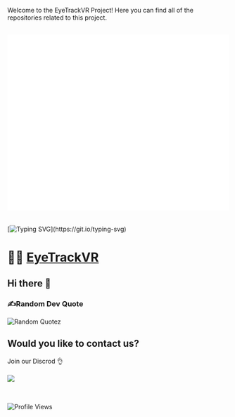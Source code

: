 
Welcome to the EyeTrackVR Project! Here you can find all of the repositories related to this project.

<div align="center">
 <br>
 <a href="https://github.com/EyeTrackVR/.github/blob/main/header.svg">
  <img src="header.svg" width="800" height="400" alt="Welcome to the ETVR Project">
 </a>
 <br>
</div>

<br>

[![Typing SVG](https://readme-typing-svg.demolab.com/?lines=Welcome+to+our+github+repo!;We+are+a+global+team+of+developers;Our+passion+is+enhancing+your+VR+experience;)](https://git.io/typing-svg)

# :man_technologist: [EyeTrackVR](https://docs.eyetrackvr.dev)

## Hi there 👋

### ✍️Random Dev Quote

![Random Quotez](https://quotes-github-readme.vercel.app/api?type=horizontal&theme=dark)

<!-- Will add this at a later date using custom hosted instance: https://github.com/anuraghazra/github-readme-stats/issues/1#issuecomment-981419174 -->

<!--## :orange_book: Top Languages
[![Top Langs](https://github-readme-stats.vercel.app/api/top-langs/?username=EyeTrackVR&theme=tokyonight&layout=compact&langs_count=8?theme=tokyonight)](https://github.com/EyeTrackVR)

[![EyeTrackVR's Github Stats](https://github-readme-stats.vercel.app/api?username=EyeTrackVR&show_icons=true&theme=radical)](https://github.com/EyeTrackVR) -->

<div>
    <h2>Would you like to contact us?</h2>
    <p>
        Join our Discrod 👌 </br>
        </br>
        <a href="https://discord.gg/pfbwDkjq37"><img src="https://img.shields.io/badge/Discord-7289DA?style=for-the-badge&logo=discord&logoColor=white"></a>
    </p>
</div>

<br>

![Profile Views](https://komarev.com/ghpvc/?username=EyeTrackVR&color=grey)
